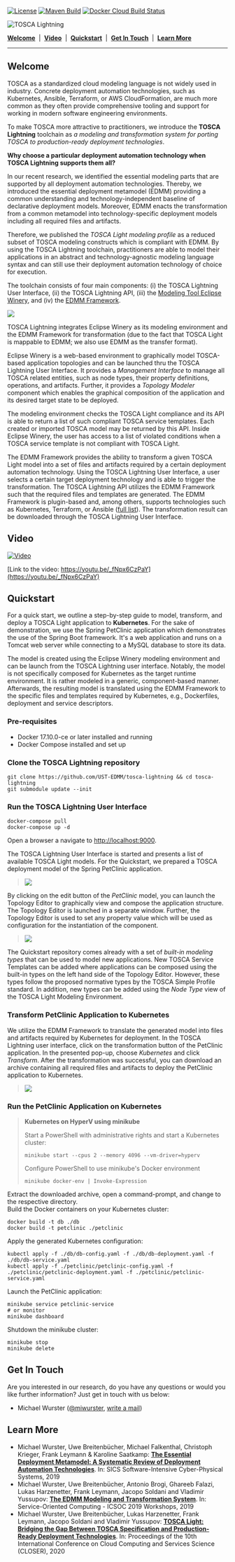 
[![License](https://img.shields.io/badge/License-Apache%202.0-blue.svg)](https://opensource.org/licenses/Apache-2.0)
[![Maven Build](https://github.com/UST-EDMM/tosca-lightning/workflows/build/badge.svg)](https://github.com/UST-EDMM/tosca-lightning/actions?query=workflow%3Abuild)
[![Docker Cloud Build Status](https://img.shields.io/docker/cloud/build/ustedmm/tosca-lightning)](https://hub.docker.com/r/ustedmm/tosca-lightning)

![TOSCA Lightning](docs/logo.png)

[**Welcome**](#welcome) &nbsp;|&nbsp; [**Video**](#video) &nbsp;|&nbsp; [**Quickstart**](#quickstart) &nbsp;|&nbsp; [**Get In Touch**](#get-in-touch) &nbsp;|&nbsp; [**Learn More**](#learn-more)

---

## Welcome

TOSCA as a standardized cloud modeling language is not widely used in industry.
Concrete deployment automation technologies, such as Kubernetes, Ansible, Terraform, or AWS CloudFormation, are much more common as they often provide comprehensive tooling and support for working in modern software engineering environments.

To make TOSCA more attractive to practitioners, we introduce the **TOSCA Lightning** toolchain as *a modeling and transformation system for porting TOSCA to production-ready deployment technologies*.

**Why choose a particular deployment automation technology when TOSCA Lightning supports them all?**

In our recent research, we identified the essential modeling parts that are supported by all deployment automation technologies.
Thereby, we introduced the essential deployment metamodel (EDMM) providing a common understanding and technology-independent baseline of declarative deployment models.
Moreover, EDMM enacts the transformation from a common metamodel into technology-specific deployment models including all required files and artifacts.

Therefore, we published the *TOSCA Light modeling profile* as a reduced subset of TOSCA modeling constructs which is compliant with EDMM.
By using the TOSCA Lightning toolchain, practitioners are able to model their applications in an abstract and technology-agnostic modeling language syntax and can still use their deployment automation technology of choice for execution.

The toolchain consists of four main components:
(i) the TOSCA Lightning User Interface,
(ii) the TOSCA Lightning API,
(iii) the [Modeling Tool Eclipse Winery](https://github.com/eclipse/winery), and
(iv) the [EDMM Framework](https://github.com/UST-EDMM/edmm).

![](docs/toolchain.png)

TOSCA Lightning integrates Eclipse Winery as its modeling environment and the EDMM Framework for transformation (due to the fact that TOSCA Light is mappable to EDMM; we also use EDMM as the transfer format).

Eclipse Winery is a web-based environment to graphically model TOSCA-based application topologies and can be launched thru the TOSCA Lightning User Interface.
It provides a *Management Interface* to manage all TOSCA related entities, such as node types, their property definitions, operations, and artifacts.
Further, it provides a *Topology Modeler* component which enables the graphical composition of the application and its desired target state to be deployed.

The modeling environment checks the TOSCA Light compliance and its API is able to return a list of such compliant TOSCA service templates.
Each created or imported TOSCA model may be returned by this API.
Inside Eclipse Winery, the user has access to a list of violated conditions when a TOSCA service template is not compliant with TOSCA Light.

The EDMM Framework provides the ability to transform a given TOSCA Light model into a set of files and artifacts required by a certain deployment automation technology.
Using the TOSCA Lightning User Interface, a user selects a certain target deployment technology and is able to trigger the transformation.
The TOSCA Lightning API utilizes the EDMM Framework such that the required files and templates are generated.
The EDMM Framework is plugin-based and, among others, supports technologies such as Kubernetes, Terraform, or Ansible ([full list](https://github.com/UST-EDMM/edmm#plugins)).
The transformation result can be downloaded through the TOSCA Lightning User Interface.



## Video

[![Video](docs/video.png)](https://youtu.be/_fNpx6CzPaY)

[Link to the video: https://youtu.be/_fNpx6CzPaY](https://youtu.be/_fNpx6CzPaY)



## Quickstart

For a quick start, we outline a step-by-step guide to model, transform, and deploy a TOSCA Light application to **Kubernetes**.
For the sake of demonstration, we use the Spring PetClinic application which demonstrates the use of the Spring Boot framework.
It's a web application and runs on a Tomcat web server while connecting to a MySQL database to store its data.

The model is created using the Eclipse Winery modeling environment and can be launch from the TOSCA Lightning user interface.
Notably, the model is not specifically composed for Kubernetes as the target runtime environment.
It is rather modeled in a generic, component-based manner.
Afterwards, the resulting model is translated using the EDMM Framework to the specific files and templates required by Kubernetes, e.g., Dockerfiles, deployment and service descriptors.

### Pre-requisites

* Docker 17.10.0-ce or later installed and running
* Docker Compose installed and set up

### Clone the TOSCA Lightning repository

```
git clone https://github.com/UST-EDMM/tosca-lightning && cd tosca-lightning
git submodule update --init
```

### Run the TOSCA Lightning User Interface

```
docker-compose pull
docker-compose up -d
```

Open a browser a navigate to <http://localhost:9000>.

The TOSCA Lightning User Interface is started and presents a list of available TOSCA Light models.
For the Quickstart, we prepared a TOSCA deployment model of the Spring PetClinic application.

> ![](docs/quickstart/01-dashboard.png)

By clicking on the edit button of the *PetClinic* model, you can launch the Topology Editor to graphically view and compose the application structure.
The Topology Editor is launched in a separate window.
Further, the Topology Editor is used to set any property value which will be used as configuration for the instantiation of the component.

> ![](docs/quickstart/02-topology.png)

The Quickstart repository comes already with a set of *built-in modeling types* that can be used to model new applications.
New TOSCA Service Templates can be added where applications can be composed using the built-in types on the left hand side of the Topology Editor.
However, these types follow the proposed normative types by the TOSCA Simple Profile standard.
In addition, new types can be added using the *Node Type* view of the TOSCA Light Modeling Environment.

### Transform PetClinic Application to Kubernetes 

We utilize the EDMM Framework to translate the generated model into files and artifacts required by Kubernetes for deployment.
In the TOSCA Lightning user interface, click on the transformation button of the PetClinic application.
In the presented pop-up, choose *Kubernetes* and click *Transform*.
After the transformation was successful, you can download an archive containing all required files and artifacts to deploy the PetClinic application to Kubernetes.

> ![](docs/quickstart/03-transform.png)

### Run the PetClinic Application on Kubernetes

> **Kubernetes on HyperV using minikube**
>
> Start a PowerShell with administrative rights and start a Kubernetes cluster:
>
> ```
> minikube start --cpus 2 --memory 4096 --vm-driver=hyperv
> ```
>
> Configure PowerShell to use minikube's Docker environment
>
> ```
> minikube docker-env | Invoke-Expression
> ```

Extract the downloaded archive, open a command-prompt, and change to the respective directory.  
Build the Docker containers on your Kubernetes cluster:

```
docker build -t db ./db
docker build -t petclinic ./petclinic
```

Apply the generated Kubernetes configuration:

```
kubectl apply -f ./db/db-config.yaml -f ./db/db-deployment.yaml -f ./db/db-service.yaml
kubectl apply -f ./petclinic/petclinic-config.yaml -f ./petclinic/petclinic-deployment.yaml -f ./petclinic/petclinic-service.yaml
```

Launch the PetClinic application:

```
minikube service petclinic-service
# or monitor
minikube dashboard
```

Shutdown the minikube cluster:

```
minikube stop
minikube delete
```



## Get In Touch

Are you interested in our research, do you have any questions or would you like further information?
Just get in touch with us below:

* Michael Wurster ([@miwurster](https://github.com/miwurster), [write a mail](mailto:miwurster@gmail.com?subject=[GitHub]%20TOSCA%20Lightning))



## Learn More

* Michael Wurster, Uwe Breitenbücher, Michael Falkenthal, Christoph Krieger, Frank Leymann & Karoline Saatkamp:
  [**The Essential Deployment Metamodel: A Systematic Review of Deployment Automation Technologies**](https://link.springer.com/article/10.1007%2Fs00450-019-00412-x).
  In: SICS Software-Intensive Cyber-Physical Systems, 2019
* Michael Wurster, Uwe Breitenbücher, Antonio Brogi, Ghareeb Falazi, Lukas Harzenetter, Frank Leymann, Jacopo Soldani and Vladimir Yussupov:
  [**The EDMM Modeling and Transformation System**](https://www.iaas.uni-stuttgart.de/publications/INPROC-2019-41-ICSOC-2019-The-EDMM-Modeling-and-Transformation-System.pdf).
  In: Service-Oriented Computing - ICSOC 2019 Workshops, 2019
* Michael Wurster, Uwe Breitenbücher, Lukas Harzenetter, Frank Leymann, Jacopo Soldani and Vladimir Yussupov:
  [**TOSCA Light: Bridging the Gap Between TOSCA Specification and Production-Ready Deployment Technologies**](https://www.iaas.uni-stuttgart.de/publications/Wurster_TOSCA_Light.pdf).
  In: Proceedings of the 10th International Conference on Cloud Computing and Services Science (CLOSER), 2020
